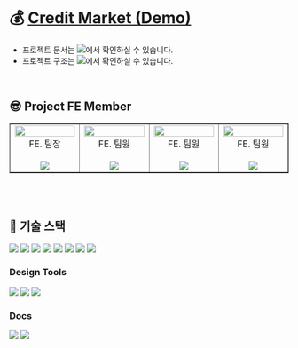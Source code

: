# :moneybag: [Credit Market (Demo)]()

- 프로젝트 문서는 [<img src="https://img.shields.io/badge/Notion-000000?style=flat-round&logo=Notion&logoColor=white"/>](https://www.notion.so/Mini-Project-b53fa0f445ce4afbacebffd01a813965?pvs=4)에서 확인하실 수 있습니다.
- 프로젝트 구조는 [<img src="https://img.shields.io/badge/Github Wiki-181717?style=flat-round&logo=Github&logoColor=white"/>](https://github.com/fastcampus-mini/credit-market-FE/wiki/%ED%94%84%EB%A1%9C%EC%A0%9D%ED%8A%B8-%EA%B5%AC%EC%A1%B0)에서 확인하실 수 있습니다.

<br/>

## :sunglasses: Project FE Member

<table border>
  <tbody>
    <tr>
      <td align="center" width="150px">
        <img width="100%" src="https://avatars.githubusercontent.com/u/87680906?v=4"  alt=""/>
        <center>FE. 팀장</center>
        <br/>
        <a href="https://github.com/autumnly1007">
          <img src="https://img.shields.io/badge/안가을-2E3084?style=flat-round&logo=GitHub&logoColor=white"/>
        </a>
      </br>
      <td align="center" width="150px">
        <img width="100%" src="https://avatars.githubusercontent.com/u/48847034?v=4"  alt=""/>
        <center>FE. 팀원</center>
        <br/>
        <a href="https://github.com/DavidOH77">
          <img src="https://img.shields.io/badge/오혜성-8B89CC?style=flat-round&logo=GitHub&logoColor=white"/>
        </a>
      </td>
      <td align="center" width="150px">
        <img width="100%" src="https://avatars.githubusercontent.com/u/102899881?v=4"  alt=""/>
        <center>FE. 팀원</center>
        <br/>
        <a href="https://github.com/helloavenir">
          <img src="https://img.shields.io/badge/이한나-F5AE29?style=flat-round&logo=GitHub&logoColor=white"/>
        </a>
      </td>
      <td align="center" width="150px">
        <img width="100%" src="https://avatars.githubusercontent.com/u/64674174?v=4"  alt=""/>
        <center>FE. 팀원</center>
        <br/>
        <a href="https://github.com/hyerimhan">
          <img src="https://img.shields.io/badge/한혜림-FF55B6?style=flat-round&logo=GitHub&logoColor=white"/>
        </a>
      </td>
     </tr>
  </tbody>
</table>

<br/><br/>

## :hammer: 기술 스택

<img src="https://img.shields.io/badge/HTML-E34F26?style=flat-round&logo=HTML5&logoColor=white"/> <img src="https://img.shields.io/badge/Emotion-D26AC2?style=flat-round&logo=Emotion&logoColor=white"/> <img src="https://img.shields.io/badge/JavaScript-F7DF1E?style=flat-round&logo=JavaScript&logoColor=white"/> <img src="https://img.shields.io/badge/React-61DAFB?style=flat-round&logo=React&logoColor=gray"/> <img src="https://img.shields.io/badge/TypeScript-3178C6?style=flat-round&logo=TypeScript&logoColor=white"/> <img src="https://img.shields.io/badge/Redux Toolkit-764ABC?style=flat-round&logo=Redux&logoColor=white"/> <img src="https://img.shields.io/badge/Axios-5A29E4?style=flat-round&logo=Axios&logoColor=white"/> <img src="https://img.shields.io/badge/Vite-646CFF?style=flat-round&logo=Vite&logoColor=white"/>

### Design Tools

<img src="https://img.shields.io/badge/Figma-F24E1E?style=flat-round&logo=Figma&logoColor=white"/> <img src="https://img.shields.io/badge/Adobe Photoshop-31A8FF?style=flat-round&logo=Adobe Photoshop&logoColor=white"/> <img src="https://img.shields.io/badge/Adobe Illustrator-FF9A00?style=flat-round&logo=Adobe Illustrator&logoColor=white"/>

### Docs

[<img src="https://img.shields.io/badge/Notion-000000?style=flat-round&logo=Notion&logoColor=white"/>](https://www.notion.so/Mini-Project-b53fa0f445ce4afbacebffd01a813965?pvs=4) [<img src="https://img.shields.io/badge/Github Wiki-181717?style=flat-round&logo=Github&logoColor=white"/>](https://github.com/fastcampus-mini/credit-market-FE/wiki)

<br/><br/>
